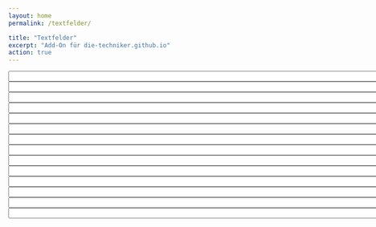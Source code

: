 ```yaml
---
layout: home
permalink: /textfelder/

title: "Textfelder"
excerpt: "Add-On für die-techniker.github.io"
action: true
---
```


<input type=text maxlegenth="40"
		 style="width: 1300px;" /><br/>
<input type=text maxlegenth="40"
		 style="width: 1300px;" /><br/>
<input type=text maxlegenth="40"
		 style="width: 1300px;" /><br/>
<input type=text maxlegenth="40"
		 style="width: 1300px;" /><br/>
<input type=text maxlegenth="40"
		 style="width: 1300px;" /><br/>
<input type=text maxlegenth="40"
		 style="width: 1300px;" /><br/>
<input type=text maxlegenth="40"
		 style="width: 1300px;" /><br/>
<input type=text maxlegenth="40"
		 style="width: 1300px;" /><br/>
<input type=text maxlegenth="40"
		 style="width: 1300px;" /><br/>
<input type=text maxlegenth="40"
		 style="width: 1300px;" /><br/>
<input type=text maxlegenth="40"
		 style="width: 1300px;" /><br/>
<input type=text maxlegenth="40"
		 style="width: 1300px;" /><br/>
<input type=text maxlegenth="40"
		 style="width: 1300px;" /><br/>
<input type=text maxlegenth="40"
		 style="width: 1300px;" /><br/>

   
  
